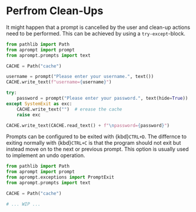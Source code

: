 # Perfrom Clean-Ups

It might happen that a prompt is cancelled by the user and clean-up actions
need to be performed. This can be achieved by using a `try-except`-block.

```python
from pathlib import Path
from aprompt import prompt
from aprompt.prompts import text

CACHE = Path("cache")

username = prompt("Please enter your username.", text())
CACHE.write_text(f"username={username}")

try:
    password = prompt("Please enter your password.", text(hide=True))
except SystemExit as exc:
    CACHE.write_text("")  # erease the cache
    raise exc

CACHE.write_text(CACHE.read_text() + f"\npassword={password}")
```

Prompts can be configured to be exited with {kbd}`CTRL+D`. The differnce to
exiting normally with {kbd}`CTRL+C` is that the program should not exit but
instead move on to the next or previous prompt. This option is usually used to
implement an undo operation.

```python
from pathlib import Path
from aprompt import prompt
from aprompt.exceptions import PromptExit
from aprompt.prompts import text

CACHE = Path("cache")

# ... WIP ...
```
